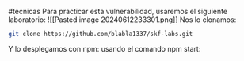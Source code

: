 #tecnicas 
Para practicar esta vulnerabilidad, usaremos el siguiente laboratorio:
![[Pasted image 20240612233301.png]]
Nos lo clonamos:
```bash
git clone https://github.com/blabla1337/skf-labs.git
```
Y lo desplegamos con npm: usando el comando npm start:

